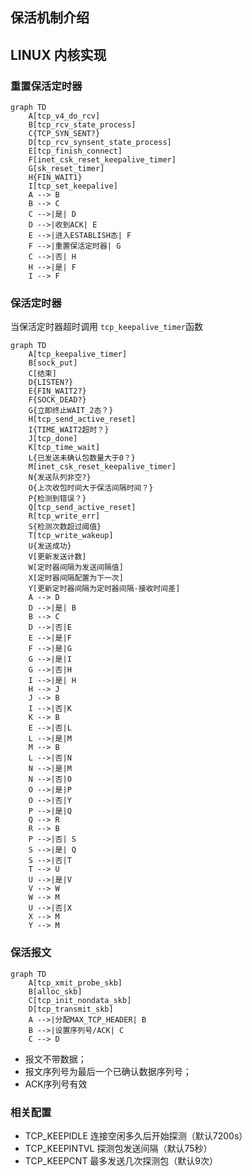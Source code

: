 ## 保活机制介绍

## LINUX 内核实现
### 重置保活定时器
```mermaid
graph TD
    A[tcp_v4_do_rcv]
    B[tcp_rcv_state_process]
    C{TCP_SYN_SENT?}
    D[tcp_rcv_synsent_state_process]
    E[tcp_finish_connect]
    F[inet_csk_reset_keepalive_timer]
    G[sk_reset_timer]
    H{FIN_WAIT1}
    I[tcp_set_keepalive]
    A --> B
    B --> C
    C -->|是| D
    D -->|收到ACK| E
    E -->|进入ESTABLISH态| F
    F -->|重置保活定时器| G
    C -->|否| H
    H -->|是| F
    I --> F
```

### 保活定时器
当保活定时器超时调用 ```tcp_keepalive_timer```函数
```mermaid
graph TD
    A[tcp_keepalive_timer]
    B[sock_put]
    C[结束]
    D{LISTEN?}
    E{FIN_WAIT2?}
    F{SOCK_DEAD?}
    G{立即终止WAIT_2态？}
    H[tcp_send_active_reset]
    I{TIME_WAIT2超时？}
    J[tcp_done]
    K[tcp_time_wait]
    L{已发送未确认包数量大于0？}
    M[inet_csk_reset_keepalive_timer]
    N{发送队列非空?}
    O{上次收包时间大于保活间隔时间？}
    P{检测到错误？}
    Q[tcp_send_active_reset]
    R[tcp_write_err]
    S{检测次数超过阈值}
    T[tcp_write_wakeup]
    U{发送成功}
    V[更新发送计数]
    W[定时器间隔为发送间隔值]
    X[定时器间隔配置为下一次]
    Y[更新定时器间隔为定时器间隔-接收时间差]
    A --> D
    D -->|是| B
    B --> C
    D -->|否|E
    E -->|是|F
    F -->|是|G
    G -->|是|I
    G -->|否|H
    I -->|是| H
    H --> J
    J --> B
    I -->|否|K
    K --> B
    E -->|否|L
    L -->|是|M
    M --> B
    L -->|否|N
    N -->|是|M
    N -->|否|O
    O -->|是|P
    O -->|否|Y
    P -->|是|Q
    Q --> R
    R --> B
    P -->|否| S
    S -->|是| Q
    S -->|否|T
    T --> U
    U -->|是|V
    V --> W
    W --> M
    U -->|否|X
    X --> M
    Y --> M
```
### 保活报文
```mermaid
graph TD
    A[tcp_xmit_probe_skb]
    B[alloc_skb]
    C[tcp_init_nondata_skb]
    D[tcp_transmit_skb]
    A -->|分配MAX_TCP_HEADER| B
    B -->|设置序列号/ACK| C
    C --> D
```
+ 报文不带数据；
+ 报文序列号为最后一个已确认数据序列号；
+ ACK序列号有效

### 相关配置
+ TCP_KEEPIDLE
  连接空闲多久后开始探测（默认7200s）
+ TCP_KEEPINTVL
  探测包发送间隔（默认75秒）
+ TCP_KEEPCNT
  最多发送几次探测包（默认9次）
